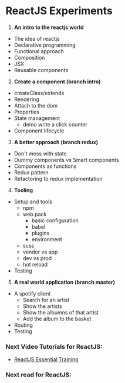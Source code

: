 # ReactJS Experiments

1. **An intro to the reactjs world**
  - The idea of reactjs
  - Declarative programming
  - Functional approach
  - Composition
  - JSX
  - Reusable components
2. **Create a component (branch intro)**
  - createClass/extends
  - Rendering
  - Attach to the dom
  - Properties
  - State management
    - demo write a click counter
  - Component lifecycle
3. **A better approach (branch redux)**
  - Don't mess with state
  - Dummy components vs Smart components
  - Components as functions
  - Redux pattern
  - Refactoring to redux implementation
4. **Tooling**
  - Setup and tools
    - npm
    - web pack
      - basic configuration
      - babel
      - plugins
      - environment
    - scss
    - vendor vs app
    - dev vs prod
    - hot reload
  - Testing
5. **A real world application (branch master)**
  - A spotify client
    - Search for an artist
    - Show the artists
    - Show the albumns of that artist
    - Add the album to the basket
  - Routing
  - Testing


### Next Video Tutorials for ReactJS:
- [ReactJS Essential Training](https://www.lynda.com/React-js-tutorials/React-js-Essential-Training/761961-2.html)

### Next read for ReactJS:
